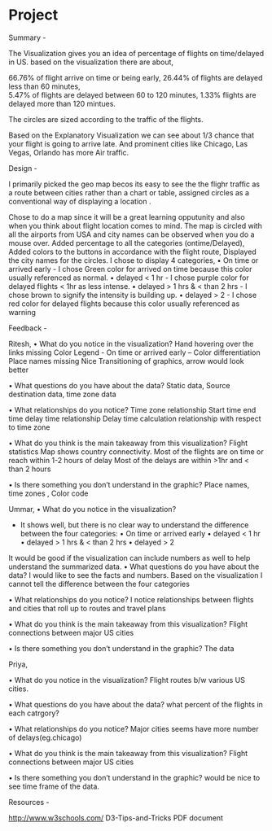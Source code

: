 # Project

Summary - 

The Visualization gives you an idea of percentage of flights on time/delayed in US. based on the visualization there are about,

66.76% of flight arrive on time or being early, 
26.44% of flights are delayed less than 60 minutes,  
5.47%  of flights are delayed between 60 to 120 minutes,
1.33% flights are delayed more than 120 mintues.

The  circles are sized according to the  traffic of the flights.

Based on the Explanatory Visualization we can see about 1/3 chance that your flight is going to arrive late. And prominent cities like Chicago, Las Vegas, Orlando has more Air traffic.

Design - 

I primarily picked the geo map becos its easy to see the the flighr traffic as a route between cities rather than a chart or table, assigned  circles as a conventional way of displaying a  location .

Chose to do a map since it will be a great learning opputunity and also when you think about flight location comes to mind. The map is circled with all the airports from USA and city names can be observed when you do a mouse over.
Added percentage to all the categories (ontime/Delayed),
Added colors to the buttons in accordance with the flight route,
Displayed the city names for the circles.
I chose to display 4 categories,
  • On time or arrived early - I chose Green color for arrived on time because this color usually referenced as normal.
  • delayed < 1 hr - I chose purple color for delayed flights < 1hr as less intense.
  • delayed > 1 hrs & < than 2 hrs - I chose brown to signify the intensity is building up.
  • delayed > 2 - I chose red color for delayed flights because this color usually referenced as warning


Feedback - 

Ritesh,
•	What do you notice in the visualization?
Hand hovering over the links missing
Color Legend - On time or arrived early – Color differentiation
Place names missing
Nice Transitioning of graphics, arrow would look better

•	What questions do you have about the data?
Static data, Source destination data, time zone data

•	What relationships do you notice?
Time zone relationship
Start time end time delay time relationship
Delay time calculation relationship with respect to time zone

•	What do you think is the main takeaway from this visualization?
Flight statistics Map shows country connectivity.
Most of the flights are on time or reach within 1-2 hours of delay
Most of the delays are within >1hr and < than 2 hours

•	Is there something you don’t understand in the graphic?
Place names, time zones , Color code


Ummar,
•	What do you notice in the visualization?
-	It shows well, but there is no clear way to understand the difference between the four categories:
•	On time or arrived early
•	delayed < 1 hr
•	delayed > 1 hrs & < than 2 hrs
•	delayed > 2

It would be good if the visualization can include numbers as well to help understand the summarized data.
•	What questions do you have about the data?
I would like to see the facts and numbers. Based on the visualization I cannot tell the difference between the four categories

•	What relationships do you notice?
I notice relationships between flights and cities that roll up to routes and travel plans

•	What do you think is the main takeaway from this visualization?
Flight connections between major US cities

•	Is there something you don’t understand in the graphic?
The data

Priya,

•	What do you notice in the visualization?
Flight routes b/w various US cities.

•	What questions do you have about the data?
what percent of the flights in each catrgory?

•	What relationships do you notice?
Major cities seems have more number of delays(eg.chicago)

•	What do you think is the main takeaway from this visualization?
Flight connections between major US cities

•	Is there something you don’t understand in the graphic?
would be nice to see time frame of the data.

Resources - 

http://www.w3schools.com/
D3-Tips-and-Tricks PDF document
